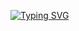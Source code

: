 [![Typing SVG](https://readme-typing-svg.demolab.com?font=Fira+Code&pause=1000&width=435&lines=HeyStaZe)](https://git.io/typing-svg)

<!--
**heystaze/heystaze** is a ✨ _special_ ✨ repository because its `README.md` (this file) appears on your GitHub profile.

